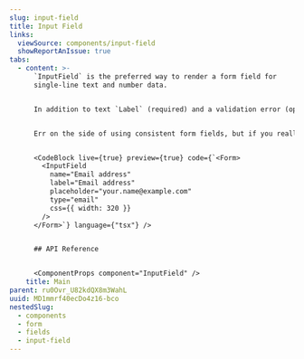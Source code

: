 ```yaml
---
slug: input-field
title: Input Field
links:
  viewSource: components/input-field
  showReportAnIssue: true
tabs:
  - content: >-
      `InputField` is the preferred way to render a form field for
      single-line text and number data.


      In addition to text `Label` (required) and a validation error (optional), `InputField` accepts all the same props as `Input` and will pass them on to the `Input` it renders. However, as with all our composed components, `InputField`’s `css` prop will be applied to a containing `Box`—the styling of the individual components inside `InputField` cannot be altered.


      Err on the side of using consistent form fields, but if you really need something with different styling then consider composing your own field from the `Input`, `Label` and `InlineMessage` components.


      <CodeBlock live={true} preview={true} code={`<Form>
        <InputField
          name="Email address"
          label="Email address"
          placeholder="your.name@example.com"
          type="email"
          css={{ width: 320 }}
        />
      </Form>`} language={"tsx"} />


      ## API Reference


      <ComponentProps component="InputField" />
    title: Main
parent: ru0Ovr_U82kdQX8m3WahL
uuid: MD1mmrf40ecDo4z16-bco
nestedSlug:
  - components
  - form
  - fields
  - input-field
---
```

